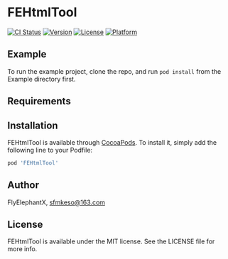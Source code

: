 # FEHtmlTool

[![CI Status](https://img.shields.io/travis/FlyElephantX/FEHtmlTool.svg?style=flat)](https://travis-ci.org/FlyElephantX/FEHtmlTool)
[![Version](https://img.shields.io/cocoapods/v/FEHtmlTool.svg?style=flat)](https://cocoapods.org/pods/FEHtmlTool)
[![License](https://img.shields.io/cocoapods/l/FEHtmlTool.svg?style=flat)](https://cocoapods.org/pods/FEHtmlTool)
[![Platform](https://img.shields.io/cocoapods/p/FEHtmlTool.svg?style=flat)](https://cocoapods.org/pods/FEHtmlTool)

## Example

To run the example project, clone the repo, and run `pod install` from the Example directory first.

## Requirements

## Installation

FEHtmlTool is available through [CocoaPods](https://cocoapods.org). To install
it, simply add the following line to your Podfile:

```ruby
pod 'FEHtmlTool'
```

## Author

FlyElephantX, sfmkeso@163.com

## License

FEHtmlTool is available under the MIT license. See the LICENSE file for more info.

